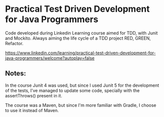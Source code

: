 # Practical Test Driven Development for Java Programmers

Code developed during Linkedin Learning course aimed for TDD, with Junit and Mockito. Always aiming the life cycle of a TDD project RED, GREEN, Refactor.

https://www.linkedin.com/learning/practical-test-driven-development-for-java-programmers/welcome?autoplay=false

## Notes: 

In the course Junit 4 was used, but since I used Junit 5 for the development of the tests, I've managed to update some code, specially with the assertThrows() present in it.

The course was a Maven, but since I'm more familiar with Gradle, I choose to use it instead of Maven.

